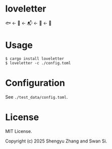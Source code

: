 loveletter
==========

🐟 ← 💌 ← 📬 ← 💌 ← 🦢

# Usage

```console
$ cargo install loveletter
$ loveletter -c ./config.toml
```

# Configuration

See `./test_data/config.toml`.

# License

MIT License.

Copyright (c) 2025 Shengyu Zhang and Swan Si.
